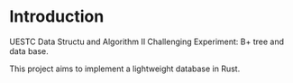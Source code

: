 # Introduction

UESTC Data Structu and Algorithm II Challenging Experiment: B+ tree and data base.

This project aims to implement a lightweight database in Rust.

